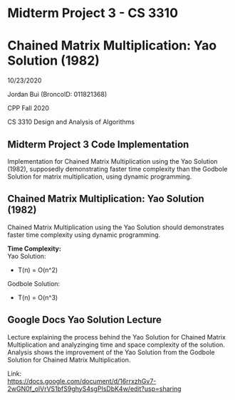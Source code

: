 # Midterm Project 3 - CS 3310
# Chained Matrix Multiplication: Yao Solution (1982)
10/23/2020

Jordan Bui (BroncoID: 011821368)

CPP Fall 2020

CS 3310 Design and Analysis of Algorithms

Midterm Project 3 Code Implementation
-
Implementation for Chained Matrix Multiplication using the Yao Solution (1982), supposedly demonstrating faster time complexity than the Godbole Solution for matrix multiplication, using dynamic programming.

Chained Matrix Multiplication: Yao Solution (1982)
-
Chained Matrix Multiplication using the Yao Solution should demonstrates faster time complexity using dynamic programming.

**Time Complexity:<br>**
Yao Solution:<br>
  * T(n) = O(n^2)<br>
  
Godbole Solution:<br>
  * T(n) = O(n^3)

Google Docs Yao Solution Lecture
-
Lecture explaining the process behind the Yao Solution for Chained Matrix Multiplication and analyzinging time and space complexity of the solution. Analysis shows the improvement of the Yao Solution from the Godbole Solution for Chained Matrix Multiplication.

Link:<br>
https://docs.google.com/document/d/16rrxzhGv7-2wGN0f_olVrVS1bfS9ghyS4sgPIsDbK4w/edit?usp=sharing



